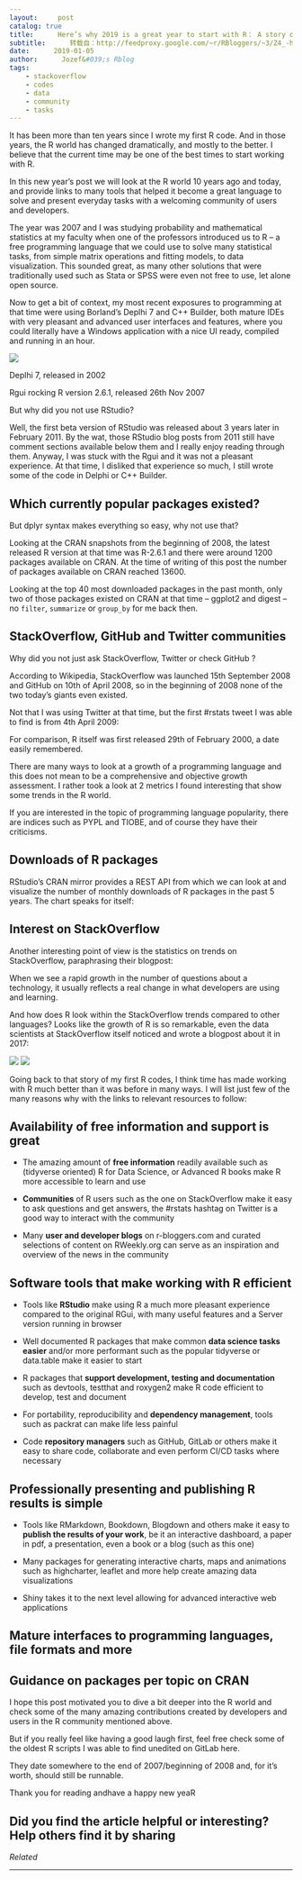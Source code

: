 ```yaml
---
layout:     post
catalog: true
title:      Here’s why 2019 is a great year to start with R： A story of 10 year old R code then and now
subtitle:      转载自：http://feedproxy.google.com/~r/RBloggers/~3/Z4_-h12bx5w/
date:      2019-01-05
author:      Jozef&#039;s Rblog
tags:
    - stackoverflow
    - codes
    - data
    - community
    - tasks
---
```








It has been more than ten years since I wrote my first R code. And in those years, the R world has changed dramatically, and mostly to the better. I believe that the current time may be one of the best times to start working with R.

> 
In this new year’s post we will look at the R world 10 years ago and today, and provide links to many tools that helped it become a great language to solve and present everyday tasks with a welcoming community of users and developers.


The year was 2007 and I was studying probability and mathematical statistics at my faculty when one of the professors introduced us to R – a free programming language that we could use to solve many statistical tasks, from simple matrix operations and fitting models, to data visualization. This sounded great, as many other solutions that were traditionally used such as Stata or SPSS were even not free to use, let alone open source.

Now to get a bit of context, my most recent exposures to programming at that time were using Borland’s Deplhi 7 and C++ Builder, both mature IDEs with very pleasant and advanced user interfaces and features, where you could literally have a Windows application with a nice UI ready, compiled and running in an hour.

![](https://i1.wp.com/jozefhajnala.gitlab.io/r/img/r908-01-delphi7.jpg?w=456&ssl=1)


Deplhi 7, released in 2002

Rgui rocking R version 2.6.1, released 26th Nov 2007

> 
But why did you not use RStudio?


Well, the first beta version of RStudio was released about 3 years later in February 2011. By the wat, those RStudio blog posts from 2011 still have comment sections available below them and I really enjoy reading through them. Anyway, I was stuck with the Rgui and it was not a pleasant experience. At that time, I disliked that experience so much, I still wrote some of the code in Delphi or C++ Builder.

## Which currently popular packages existed?

> 
But dplyr syntax makes everything so easy, why not use that?


Looking at the CRAN snapshots from the beginning of 2008, the latest released R version at that time was R-2.6.1 and there were around 1200 packages available on CRAN. At the time of writing of this post the number of packages available on CRAN reached 13600.

Looking at the top 40 most downloaded packages in the past month, only two of those packages existed on CRAN at that time – ggplot2 and digest – no `filter`, `summarize` or `group_by` for me back then.

## StackOverflow, GitHub and Twitter communities

> 
Why did you not just ask StackOverflow, Twitter or check GitHub ?


According to Wikipedia, StackOverflow was launched 15th September 2008 and GitHub on 10th of April 2008, so in the beginning of 2008 none of the two today’s giants even existed.

Not that I was using Twitter at that time, but the first #rstats tweet I was able to find is from 4th April 2009:


For comparison, R itself was first released 29th of February 2000, a date easily remembered.

There are many ways to look at a growth of a programming language and this does not mean to be a comprehensive and objective growth assessment. I rather took a look at 2 metrics I found interesting that show some trends in the R world.

> 
If you are interested in the topic of programming language popularity, there are indices such as PYPL and TIOBE, and of course they have their criticisms.


## Downloads of R packages



RStudio’s CRAN mirror provides a REST API from which we can look at and visualize the number of monthly downloads of R packages in the past 5 years. The chart speaks for itself:





## Interest on StackOverflow

Another interesting point of view is the statistics on trends on StackOverflow, paraphrasing their blogpost:

> 
When we see a rapid growth in the number of questions about a technology, it usually reflects a real change in what developers are using and learning.


And how does R look within the StackOverflow trends compared to other languages? Looks like the growth of R is so remarkable, even the data scientists at StackOverflow itself noticed and wrote a blogpost about it in 2017:

![](https://jozefhajnala.gitlab.io/r/img/r908-02-so-trends.svg)
![](https://jozefhajnala.gitlab.io/r/img/r908-02-so-trends.svg)


Going back to that story of my first R codes, I think time has made working with R much better than it was before in many ways. I will list just few of the many reasons why with the links to relevant resources to follow:

## Availability of free information and support is great

- The amazing amount of **free information** readily available such as (tidyverse oriented) R for Data Science, or Advanced R books make R more accessible to learn and use

- **Communities** of R users such as the one on StackOverflow make it easy to ask questions and get answers, the #rstats hashtag on Twitter is a good way to interact with the community

- Many **user and developer blogs** on r-bloggers.com and curated selections of content on RWeekly.org can serve as an inspiration and overview of the news in the community


## Software tools that make working with R efficient

- Tools like **RStudio** make using R a much more pleasant experience compared to the original RGui, with many useful features and a Server version running in browser

- Well documented R packages that make common **data science tasks easier** and/or more performant such as the popular tidyverse or data.table make it easier to start

- R packages that **support development, testing and documentation** such as devtools, testthat and roxygen2 make R code efficient to develop, test and document

- For portability, reproducibility and **dependency management**, tools such as packrat can make life less painful

- Code **repository managers** such as GitHub, GitLab or others make it easy to share code, collaborate and even perform CI/CD tasks where necessary


## Professionally presenting and publishing R results is simple

- Tools like RMarkdown, Bookdown, Blogdown and others make it easy to **publish the results of your work**, be it an interactive dashboard, a paper in pdf, a presentation, even a book or a blog (such as this one)

- Many packages for generating interactive charts, maps and animations such as highcharter, leaflet and more help create amazing data visualizations

- Shiny takes it to the next level allowing for advanced interactive web applications


## Mature interfaces to programming languages, file formats and more

## Guidance on packages per topic on CRAN

I hope this post motivated you to dive a bit deeper into the R world and check some of the many amazing contributions created by developers and users in the R community mentioned above.

> 
But if you really feel like having a good laugh first, feel free check some of the oldest R scripts I was able to find unedited on GitLab here.


They date somewhere to the end of 2007/beginning of 2008 and, for it’s worth, should still be runnable.

> 
Thank you for reading andhave a happy new yeaR


## Did you find the article helpful or interesting? Help others find it by sharing





*Related*








---
